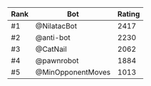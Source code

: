 Rank|Bot|Rating
---|---|---
#1|@NilatacBot|2417
#2|@anti-bot|2230
#3|@CatNail|2062
#4|@pawnrobot|1884
#5|@MinOpponentMoves|1013
